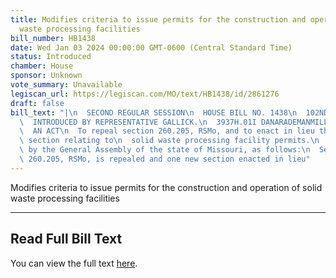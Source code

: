 ```yaml
---
title: Modifies criteria to issue permits for the construction and operation of solid
  waste processing facilities
bill_number: HB1438
date: Wed Jan 03 2024 00:00:00 GMT-0600 (Central Standard Time)
status: Introduced
chamber: House
sponsor: Unknown
vote_summary: Unavailable
legiscan_url: https://legiscan.com/MO/text/HB1438/id/2861276
draft: false
bill_text: "|\n  SECOND REGULAR SESSION\n  HOUSE BILL NO. 1438\n  102ND GENERAL ASSEMBLY\n\
  \  INTRODUCED BY REPRESENTATIVE GALLICK.\n  3937H.01I DANARADEMANMILLER,ChiefClerk\n\
  \  AN ACT\n  To repeal section 260.205, RSMo, and to enact in lieu thereof one new\
  \ section relating to\n  solid waste processing facility permits.\n  Be it enacted\
  \ by the General Assembly of the state of Missouri, as follows:\n  Section A. Section\
  \ 260.205, RSMo, is repealed and one new section enacted in lieu"
---
```

Modifies criteria to issue permits for the construction and operation of solid waste processing facilities

---

## Read Full Bill Text

You can view the full text [here](https://legiscan.com/MO/text/HB1438/id/2861276).
